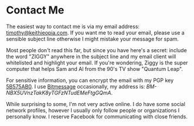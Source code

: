 Contact Me
==========

The easiest way to contact me is via my email address: <a href="&#109;a&#105;lt&#111;:%74&#105;&#109;&#111;%74&#104;&#121;&#64;%6be&#105;%74hie&#111;&#112;%69%61&#46;%63&#111;&#109;">t&#105;&#109;&#111;t&#104;&#121;&#64;ke&#105;th&#105;e&#111;&#112;ia&#46;c&#111;&#109;</a>.
If you want me to read your email, please use a sensible subject line otherwise 
I might mistake your message for spam. 

Most people don't read this far, but since you have here's a secret: 
include the word "ZIGGY" anywhere in the subject line and my email client 
will whitelisted and highlight your email. If you're wondering, Ziggy is 
the super computer that helps Sam and Al from the 90's TV show "Quantum 
Leap". 

For sensitive information, you can encrypt the email with my PGP 
key [5B575AB0](http://pgp.mit.edu/pks/lookup?op=get&search=0x3F0E7E765B575AB0). 
I use [Bitmessage](https://bitmessage.org/wiki/Main_Page) occasionally, 
my address is: *BM-NBX5UVnzTakK8yTGFzNTudEMeFtgGQmA*. 

While surprising to some, I'm not very active online. I do have some social 
network profiles, however I usually only follow people or organizations 
I personally know. I reserve Facebook for communicating with close friends. 

